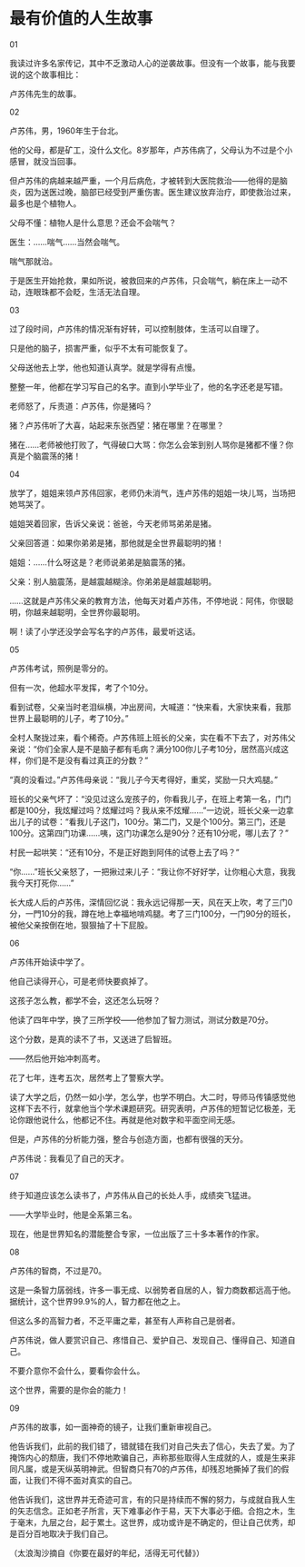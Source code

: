 # 最有价值的人生故事

01 

我读过许多名家传记，其中不乏激动人心的逆袭故事。但没有一个故事，能与我要说的这个故事相比： 

卢苏伟先生的故事。 

02 

卢苏伟，男，1960年生于台北。 

他的父母，都是矿工，没什么文化。8岁那年，卢苏伟病了，父母认为不过是个小感冒，就没当回事。 

但卢苏伟的病越来越严重，一个月后病危，才被转到大医院救治——他得的是脑炎，因为送医过晚，脑部已经受到严重伤害。医生建议放弃治疗，即使救治过来，最多也是个植物人。 

父母不懂：植物人是什么意思？还会不会喘气？ 

医生：……喘气……当然会喘气。 

喘气那就治。 

于是医生开始抢救，果如所说，被救回来的卢苏伟，只会喘气，躺在床上一动不动，连眼珠都不会眨，生活无法自理。 

03 

过了段时间，卢苏伟的情况渐有好转，可以控制肢体，生活可以自理了。 

只是他的脑子，损害严重，似乎不太有可能恢复了。 

父母送他去上学，他也知道认真学。就是学得有点慢。 

整整一年，他都在学习写自己的名字。直到小学毕业了，他的名字还老是写错。 

老师怒了，斥责道：卢苏伟，你是猪吗？ 

猪？卢苏伟听了大喜，站起来东张西望：猪在哪里？在哪里？ 

猪在……老师被他打败了，气得破口大骂：你怎么会笨到别人骂你是猪都不懂？你真是个脑震荡的猪！ 

04 

放学了，姐姐来领卢苏伟回家，老师仍未消气，连卢苏伟的姐姐一块儿骂，当场把她骂哭了。 

姐姐哭着回家，告诉父亲说：爸爸，今天老师骂弟弟是猪。 

父亲回答道：如果你弟弟是猪，那他就是全世界最聪明的猪！ 

姐姐：……什么呀这是？老师说弟弟是脑震荡的猪。 

父亲：别人脑震荡，是越震越糊涂。你弟弟是越震越聪明。 

……这就是卢苏伟父亲的教育方法，他每天对着卢苏伟，不停地说：阿伟，你很聪明，你越来越聪明，全世界你最聪明。 

啊！读了小学还没学会写名字的卢苏伟，最爱听这话。 

05 

卢苏伟考试，照例是零分的。 

但有一次，他超水平发挥，考了个10分。 

看到试卷，父亲当时老泪纵横，冲出房间，大喊道：“快来看，大家快来看，我那世界上最聪明的儿子，考了10分。” 

全村人聚拢过来，看个稀奇。卢苏伟班上班长的父亲，实在看不下去了，对苏伟父亲说：“你们全家人是不是脑子都有毛病？满分100你儿子考10分，居然高兴成这样，你们是不是没有看过真正的分数？” 

“真的没看过。”卢苏伟母亲说：“我儿子今天考得好，重奖，奖励一只大鸡腿。” 

班长的父亲气坏了：“没见过这么宠孩子的，你看我儿子，在班上考第一名，门门都是100分，我炫耀过吗？炫耀过吗？我从来不炫耀……”一边说，班长父亲一边拿出儿子的试卷：“看我儿子这门，100分。第二门，又是个100分。第三门，还是100分。这第四门功课……咦，这门功课怎么是90分？还有10分呢，哪儿去了？” 

村民一起哄笑：“还有10分，不是正好跑到阿伟的试卷上去了吗？” 

“你……”班长父亲怒了，一把揪过来儿子：“我让你不好好学，让你粗心大意，我我我今天打死你……” 

长大成人后的卢苏伟，深情回忆说：我永远记得那一天，风在天上吹，考了三门0分，一門10分的我，蹲在地上幸福地啃鸡腿。考了三门100分，一门90分的班长，被他父亲按倒在地，狠狠抽了十下屁股。 

06 

卢苏伟开始读中学了。 

他自己读得开心，可是老师快要疯掉了。 

这孩子怎么教，都学不会，这还怎么玩呀？ 

他读了四年中学，换了三所学校——他参加了智力测试，测试分数是70分。 

这个分数，是真的读不了书，又送进了启智班。 

——然后他开始冲刺高考。 

花了七年，连考五次，居然考上了警察大学。 

读了大学之后，仍然一如小学，怎么学，也学不明白。大二时，导师马传镇感觉他这样下去不行，就拿他当个学术课题研究。研究表明，卢苏伟的短暂记忆极差，无论你跟他说什么，他都记不住。再就是他对数字和平面空间无感。 

但是，卢苏伟的分析能力强，整合与创造方面，也都有很强的天分。 

卢苏伟说：我看见了自己的天才。 

07 

终于知道应该怎么读书了，卢苏伟从自己的长处人手，成绩突飞猛进。 

——大学毕业时，他是全系第三名。 

现在，他是世界知名的潜能整合专家，一位出版了三十多本著作的作家。 

08 

卢苏伟的智商，不过是70。 

这是一条智力孱弱线，许多一事无成、以弱势者自居的人，智力商数都远高于他。据统计，这个世界99.9%的人，智力都在他之上。 

但这么多的高智力者，不乏平庸之辈，甚至有人声称自己是弱者。 

卢苏伟说，做人要赏识自己、疼惜自己、爱护自己、发现自己、懂得自己、知道自己。 

不要介意你不会什么，要看你会什么。 

这个世界，需要的是你会的能力！ 

09 

卢苏伟的故事，如一面神奇的镜子，让我们重新审视自己。 

他告诉我们，此前的我们错了，错就错在我们对自己失去了信心，失去了爱。为了掩饰内心的颓唐，我们不停地欺骗自己，声称那些取得人生成就的人，或是生来非同凡属，或是天纵英明神武。但智商只有70的卢苏伟，却残忍地撕掉了我们的假面，让我们不得不面对真实的自己。 

他告诉我们，这世界并无奇迹可言，有的只是持续而不懈的努力，与成就自我人生的矢志信念。正如老子所言，天下难事必作于易，天下大事必于细。合抱之木，生于毫末，九层之台，起于累土。这世界，成功或许是不确定的，但让自己优秀，却是百分百地取决于我们自己。 

（太浪淘沙摘自《你要在最好的年纪，活得无可代替》）